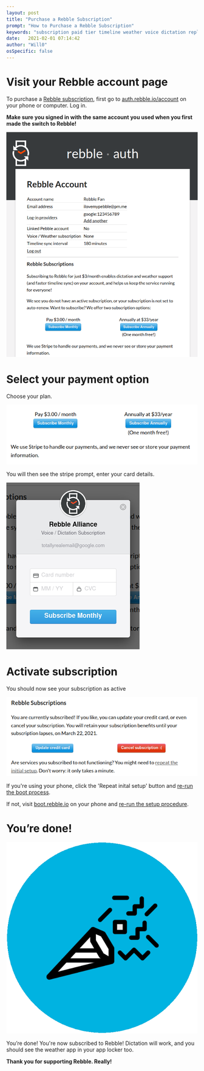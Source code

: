 ```yaml
---
layout: post
title: "Purchase a Rebble Subscription"
prompt: "How to Purchase a Rebble Subscription"
keywords: "subscription paid tier timeline weather voice dictation replies reply pay subscribe purchase"
date:   2021-02-01 07:14:42
author: "Will0"
osSpecific: false
---
```


# Visit your Rebble account page

To purchase a [Rebble subscription](/topic/subscription), first go to [auth.rebble.io/account](https://auth.rebble.io/account) on your phone or computer. Log in.

**Make sure you signed in with the same account you used when you first made the switch to Rebble!**

![](/images/subscription/1.png)

# Select your payment option

Choose your plan.

![](/images/subscription/2.png)

You will then see the stripe prompt, enter your card details.   

![](/images/subscription/3.png)

# Activate subscription

You should now see your subscription as active

![](/images/subscription/4.png)   
   
If you're using your phone, click the 'Repeat inital setup' button and [re-run the boot process](/topic/boot).    

If not, visit [boot.rebble.io](https://boot.rebble.io/) on your phone and [re-run the setup procedure](/topic/boot).

# You’re done!

![noborder](/images/setup/13.png)

You’re done! You're now subscribed to Rebble! Dictation will work, and you should see the weather app in your app locker too.    
    
**Thank you for supporting Rebble. Really!**